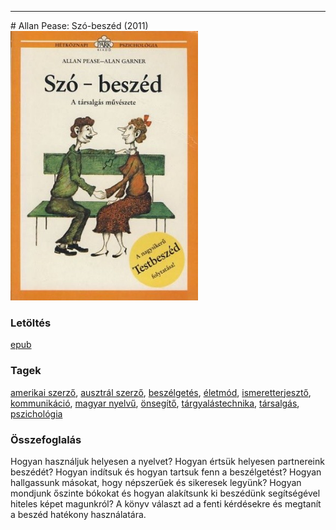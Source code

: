 <hr/>
# <a name="id_3">Allan Pease: Szó-beszéd (2011)</a>
<img src="https://github.com/BercziSandor/calibre_lib/raw/main/main/Allan%20Pease/Szo-beszed%20%283%29/cover.jpg" alt="cover" width="300"/>

### Letöltés
[epub](https://github.com/BercziSandor/calibre_lib/raw/main/main/Allan%20Pease/Szo-beszed%20%283%29/Szo-beszed%20-%20Allan%20Pease.epub)

### Tagek
[amerikai szerző](https://github.com/berczisandor/calibre_lib/blob/main/main/_tags/amerikai%20szerz%c5%91.md), [ausztrál szerző](https://github.com/berczisandor/calibre_lib/blob/main/main/_tags/ausztr%c3%a1l%20szerz%c5%91.md), [beszélgetés](https://github.com/berczisandor/calibre_lib/blob/main/main/_tags/besz%c3%a9lget%c3%a9s.md), [életmód](https://github.com/berczisandor/calibre_lib/blob/main/main/_tags/%c3%a9letm%c3%b3d.md), [ismeretterjesztő](https://github.com/berczisandor/calibre_lib/blob/main/main/_tags/ismeretterjeszt%c5%91.md), [kommunikáció](https://github.com/berczisandor/calibre_lib/blob/main/main/_tags/kommunik%c3%a1ci%c3%b3.md), [magyar nyelvű](https://github.com/berczisandor/calibre_lib/blob/main/main/_tags/magyar%20nyelv%c5%b1.md), [önsegítő](https://github.com/berczisandor/calibre_lib/blob/main/main/_tags/%c3%b6nseg%c3%adt%c5%91.md), [tárgyalástechnika](https://github.com/berczisandor/calibre_lib/blob/main/main/_tags/t%c3%a1rgyal%c3%a1stechnika.md), [társalgás](https://github.com/berczisandor/calibre_lib/blob/main/main/_tags/t%c3%a1rsalg%c3%a1s.md), [pszichológia](https://github.com/berczisandor/calibre_lib/blob/main/main/_tags/pszichol%c3%b3gia.md)

### Összefoglalás
<div>
<p>Hogyan használjuk helyesen a nyelvet? Hogyan értsük helyesen partnereink beszédét? Hogyan indítsuk és hogyan tartsuk fenn a beszélgetést? Hogyan hallgassunk másokat, hogy népszerűek és sikeresek legyünk? Hogyan mondjunk őszinte bókokat és hogyan alakítsunk ki beszédünk segítségével hiteles képet magunkról? A könyv­ választ ad a fenti kérdésekre és megtanít a beszéd hatékony használatára.</p></div>



